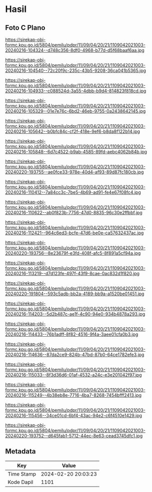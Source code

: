 # Hasil

## Foto C Plano

https://sirekap-obj-formc.kpu.go.id/5804/pemilu/pdpr/11/09/04/20/21/1109042021003-20240216-104324--d748c356-8df0-4968-b77d-d5f68baaf6aa.jpg

https://sirekap-obj-formc.kpu.go.id/5804/pemilu/pdpr/11/09/04/20/21/1109042021003-20240216-104540--72c20f9c-235c-43b5-9208-36ca041b5365.jpg

https://sirekap-obj-formc.kpu.go.id/5804/pemilu/pdpr/11/09/04/20/21/1109042021003-20240216-104933--c088524d-3a55-4dbb-b9d4-814823f818cd.jpg

https://sirekap-obj-formc.kpu.go.id/5804/pemilu/pdpr/11/09/04/20/21/1109042021003-20240216-105329--01e7e76c-6bd2-46eb-9755-0a2438642145.jpg

https://sirekap-obj-formc.kpu.go.id/5804/pemilu/pdpr/11/09/04/20/21/1109042021003-20240216-105642--b0bfc84c-cf2f-418e-9ef6-b8da8f122b14.jpg

https://sirekap-obj-formc.kpu.go.id/5804/pemilu/pdpr/11/09/04/20/21/1109042021003-20240216-105848--6d7c4522-b9ab-4585-89fd-aebc4062b84b.jpg

https://sirekap-obj-formc.kpu.go.id/5804/pemilu/pdpr/11/09/04/20/21/1109042021003-20240220-193755--ae0fce33-978e-40d4-af93-89d87fc180cb.jpg

https://sirekap-obj-formc.kpu.go.id/5804/pemilu/pdpr/11/09/04/20/21/1109042021003-20240216-110412--7a84cc3c-7be5-4b69-ad91-fe4e67f08fc4.jpg

https://sirekap-obj-formc.kpu.go.id/5804/pemilu/pdpr/11/09/04/20/21/1109042021003-20240216-110622--ab0f823b-7756-47d0-8835-96c30e2ffbbf.jpg

https://sirekap-obj-formc.kpu.go.id/5804/pemilu/pdpr/11/09/04/20/21/1109042021003-20240216-112421--964c6ed3-bcfe-47d6-be0e-ca57632437ac.jpg

https://sirekap-obj-formc.kpu.go.id/5804/pemilu/pdpr/11/09/04/20/21/1109042021003-20240220-193756--8e23679f-e3fd-408f-afc5-8f891a5cf94a.jpg

https://sirekap-obj-formc.kpu.go.id/5804/pemilu/pdpr/11/09/04/20/21/1109042021003-20240216-113219--d7d123fe-497f-43f9-8cae-0ac832d1f820.jpg

https://sirekap-obj-formc.kpu.go.id/5804/pemilu/pdpr/11/09/04/20/21/1109042021003-20240220-191804--593c5adb-bb2a-4189-bb9a-a1520be01451.jpg

https://sirekap-obj-formc.kpu.go.id/5804/pemilu/pdpr/11/09/04/20/21/1109042021003-20240216-114203--5d2b487c-ae1f-4c90-94e0-934b4878a293.jpg

https://sirekap-obj-formc.kpu.go.id/5804/pemilu/pdpr/11/09/04/20/21/1109042021003-20240216-114433--76b1adff-8f82-4516-9f4a-3aee01cfa0b3.jpg

https://sirekap-obj-formc.kpu.go.id/5804/pemilu/pdpr/11/09/04/20/21/1109042021003-20240216-114636--87da2ce9-824b-47bd-87b0-64ce1782efe3.jpg

https://sirekap-obj-formc.kpu.go.id/5804/pemilu/pdpr/11/09/04/20/21/1109042021003-20240216-115033--8f3d36d6-01af-4532-a24c-e3e201042f97.jpg

https://sirekap-obj-formc.kpu.go.id/5804/pemilu/pdpr/11/09/04/20/21/1109042021003-20240216-115249--4b38eb8e-7716-4ba7-8268-7454bfff2413.jpg

https://sirekap-obj-formc.kpu.go.id/5804/pemilu/pdpr/11/09/04/20/21/1109042021003-20240216-115456--34ce01cd-6bf4-43ac-94e2-c6f4510e1429.jpg

https://sirekap-obj-formc.kpu.go.id/5804/pemilu/pdpr/11/09/04/20/21/1109042021003-20240220-193752--d645fab1-5712-44ec-8e63-cead3745dfc1.jpg


## Metadata

| Key        | Value               |
| ---------- | ------------------- |
| Time Stamp | 2024-02-20 20:03:23 |
| Kode Dapil | 1101                |



